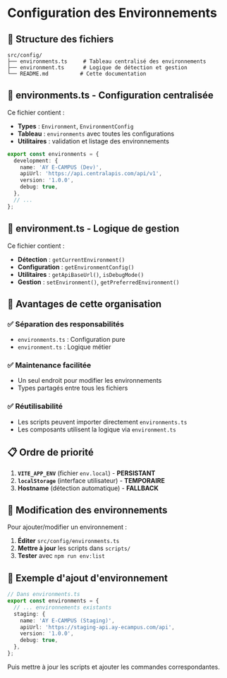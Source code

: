 # Configuration des Environnements

## 📁 Structure des fichiers

```
src/config/
├── environments.ts     # Tableau centralisé des environnements
├── environment.ts      # Logique de détection et gestion
└── README.md          # Cette documentation
```

## 🎯 **environments.ts** - Configuration centralisée

Ce fichier contient :
- **Types** : `Environment`, `EnvironmentConfig`
- **Tableau** : `environments` avec toutes les configurations
- **Utilitaires** : validation et listage des environnements

```typescript
export const environments = {
  development: {
    name: 'AY E-CAMPUS (Dev)',
    apiUrl: 'https://api.centralapis.com/api/v1',
    version: '1.0.0',
    debug: true,
  },
  // ...
};
```

## 🔧 **environment.ts** - Logique de gestion

Ce fichier contient :
- **Détection** : `getCurrentEnvironment()`
- **Configuration** : `getEnvironmentConfig()`
- **Utilitaires** : `getApiBaseUrl()`, `isDebugMode()`
- **Gestion** : `setEnvironment()`, `getPreferredEnvironment()`

## 🚀 **Avantages de cette organisation**

### ✅ **Séparation des responsabilités**
- `environments.ts` : Configuration pure
- `environment.ts` : Logique métier

### ✅ **Maintenance facilitée**
- Un seul endroit pour modifier les environnements
- Types partagés entre tous les fichiers

### ✅ **Réutilisabilité**
- Les scripts peuvent importer directement `environments.ts`
- Les composants utilisent la logique via `environment.ts`

## 📋 **Ordre de priorité**

1. **`VITE_APP_ENV`** (fichier `env.local`) - **PERSISTANT**
2. **`localStorage`** (interface utilisateur) - **TEMPORAIRE**
3. **Hostname** (détection automatique) - **FALLBACK**

## 🔄 **Modification des environnements**

Pour ajouter/modifier un environnement :

1. **Éditer** `src/config/environments.ts`
2. **Mettre à jour** les scripts dans `scripts/`
3. **Tester** avec `npm run env:list`

## 📝 **Exemple d'ajout d'environnement**

```typescript
// Dans environments.ts
export const environments = {
  // ... environnements existants
  staging: {
    name: 'AY E-CAMPUS (Staging)',
    apiUrl: 'https://staging-api.ay-ecampus.com/api',
    version: '1.0.0',
    debug: true,
  },
};
```

Puis mettre à jour les scripts et ajouter les commandes correspondantes.